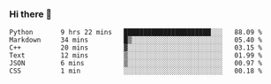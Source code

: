 ### Hi there 👋

<!--START_SECTION:waka-->

```text
Python       9 hrs 22 mins   ██████████████████████░░░   88.09 %
Markdown     34 mins         █▒░░░░░░░░░░░░░░░░░░░░░░░   05.40 %
C++          20 mins         ▓░░░░░░░░░░░░░░░░░░░░░░░░   03.15 %
Text         12 mins         ▒░░░░░░░░░░░░░░░░░░░░░░░░   01.99 %
JSON         6 mins          ▒░░░░░░░░░░░░░░░░░░░░░░░░   00.97 %
CSS          1 min           ░░░░░░░░░░░░░░░░░░░░░░░░░   00.18 %
```

<!--END_SECTION:waka-->
